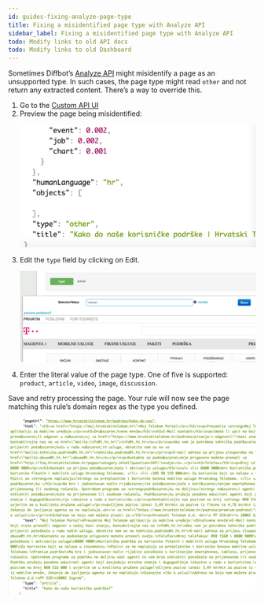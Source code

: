 ```yaml
---
id: guides-fixing-analyze-page-type
title: Fixing a misidentified page type with Analyze API
sidebar_label: Fixing a misidentified page type with Analyze API
todo: Modify links to old API docs
todo: Modify links to old Dashboard
---
```


<div class="entry-content">
		<p>Sometimes Diffbot’s <a href="api-analyze">Analyze API</a> might misidentify a page as an unsupported type. In such cases, the page type might read <code>other</code> and not return any extracted content. There’s a way to override this.</p>
<ol>
<li>Go to the <a href="https://www.diffbot.com/dev/customize/">Custom API UI</a>
</li>
<li>Preview the page being misidentified:

![](/img/Screen-Shot-2018-10-28-at-02.50.24.png)

</li>
<li>Edit the <code>type</code> field by clicking on Edit.

![](/img/Screen-Shot-2018-10-28-at-02.51.43.png)

</li>
<li>Enter the literal value of the page type. One of five is supported: <code>product</code>, <code>article</code>, <code>video</code>, <code>image</code>, <code>discussion</code>.</li>
</ol>
<p>Save and retry processing the page. Your rule will now see the page matching this rule’s domain regex as the type you defined.</p>

![](/img/Screen-Shot-2018-10-28-at-02.53.02.png)
			</div>
